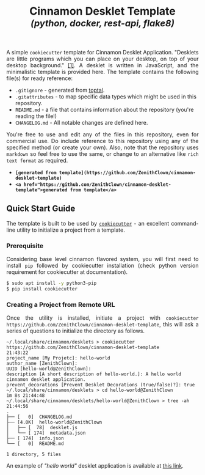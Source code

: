 <h1 align = "center">
    Cinnamon Desklet Template <br>
    <sub><b><i>(python, docker, rest-api, flake8)</i></b></sub> <br>
    <a href = "https://www.linkedin.com/in/dpramanik/"><img height="16" width="16" src="https://unpkg.com/simple-icons@v3/icons/linkedin.svg"/></a>
    <a href = "https://github.com/ZenithClown"><img height="16" width="16" src="https://unpkg.com/simple-icons@v3/icons/github.svg"/></a>
    <a href = "https://gitlab.com/ZenithClown/"><img height="16" width="16" src="https://unpkg.com/simple-icons@v3/icons/gitlab.svg"/></a>
    <a href = "https://www.researchgate.net/profile/Debmalya_Pramanik2"><img height="16" width="16" src="https://unpkg.com/simple-icons@v3/icons/researchgate.svg"/></a>
    <a href = "https://www.kaggle.com/dPramanik/"><img height="16" width="16" src="https://unpkg.com/simple-icons@v3/icons/kaggle.svg"/></a>
    <a href = "https://app.pluralsight.com/profile/Debmalya-Pramanik/"><img height="16" width="16" src="https://unpkg.com/simple-icons@v3/icons/pluralsight.svg"/></a>
    <a href = "https://stackoverflow.com/users/6623589/"><img height="16" width="16" src="https://unpkg.com/simple-icons@v3/icons/stackoverflow.svg"/></a>
</h1>

<p align = "justify">A simple <code>cookiecutter</code> template for Cinnamon Desklet Application. "Desklets are little programs which you can place on your desktop, on top of your desktop background." <a href = "https://cinnamon-spices.linuxmint.com/">[1]</a>. A desklet is written in JavaScript, and the minimalistic template is provided here. The template contains the following file(s) for ready reference:</p>

- `.gitignore` - generated from [toptal](https://www.toptal.com/developers/gitignore).
- `.gitattributes` - to map specific data types which might be used in this repository.
- `README.md` - a file that contains information about the repository (you're reading the file!)
- `CHANGELOG.md` - All notable changes are defined here.

<p align = "justify">You're free to use and edit any of the files in this repository, even for commercial use. Do include reference to this repository using any of the specified method (or create your own). Also, note that the repository uses <code>markdown</code> so feel free to use the same, or change to an alternative like <code>rich text format</code> as required.</p>

* **`[generated from template](https://github.com/ZenithClown/cinnamon-desklet-template)`**
* **```<a href="https://github.com/ZenithClown/cinnamon-desklet-template">generated from template</a>```**

## Quick Start Guide
<p align = "justify">The template is built to be used by <a href = "https://cookiecutter.readthedocs.io/en/1.7.3/README.html"><code>cookiecutter</code></a> - an excellent command-line utility to initialize a project from a template.</p>

### Prerequisite
<p align = "justify">Considering base level cinnamon flavored system, you will first need to install <code>pip</code> followed by cookiecutter installation (check python version requirement for cookiecutter at <a herf = "https://cookiecutter.readthedocs.io">documentation</a>).</p>

```bash
$ sudo apt install -y python3-pip
$ pip install cookiecutter
```

### Creating a Project from Remote URL
<p align = "justify">Once the utility is installed, initiate a project with <code>cookiecutter https://github.com/ZenithClown/cinnamon-desklet-template</code>, this will ask a series of questions to initialize the directory as follows.</p>

```shell
~/.local/share/cinnamon/desklets > cookiecutter https://github.com/ZenithClown/cinnamon-desklet-template                                                        21:43:22
project_name [My Projetc]: hello-world
author_name [ZenithClown]: 
UUID [hello-world@ZenithClown]: 
description [A short description of hello-world.]: A hello world cinnamon desklet application.  
prevent_decorations [Prevent Desklet Decorations (true/false)?]: true
~/.local/share/cinnamon/desklets > cd hello-world@ZenithClown                                                                                             1m 8s 21:44:48
~/.local/share/cinnamon/desklets/hello-world@ZenithClown > tree -ah                                                                                             21:44:56
.
├── [   0]  CHANGELOG.md
├── [4.0K]  hello-world@ZenithClown
│   ├── [  78]  desklet.js
│   └── [ 174]  metadata.json
├── [ 174]  info.json
└── [   0]  README.md

1 directory, 5 files
```

An example of *"hello world"* desklet application is available at [this link](https://github.com/ZenithClown/hello-cinnamon-desklet).
